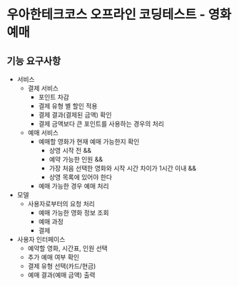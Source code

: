 # 우아한테크코스 오프라인 코딩테스트 - 영화 예매

## 기능 요구사항

* 서비스
    * 결제 서비스
        * 포인트 차감
        * 결제 유형 별 할인 적용
        * 결제 결과(결제된 금액) 확인
        * 결제 금액보다 큰 포인트를 사용하는 경우의 처리
    * 예매 서비스
        * 예매할 영화가 현재 예매 가능한지 확인
            * 상영 시작 전 &&
            * 예약 가능한 인원 &&
            * 가장 처음 선택한 영화와 시작 시간 차이가 1시간 이내 &&
            * 상영 목록에 있어야 한다
        * 예매 가능한 경우 예매 처리
* 모델
    * 사용자로부터의 요청 처리
        * 예매 가능한 영화 정보 조회
        * 예매 과정
        * 결제
* 사용자 인터페이스
    * 예약할 영화, 시간표, 인원 선택
    * 추가 예매 여부 확인
    * 결제 유형 선택(카드/현금)
    * 예매 결과(예매 금액) 출력